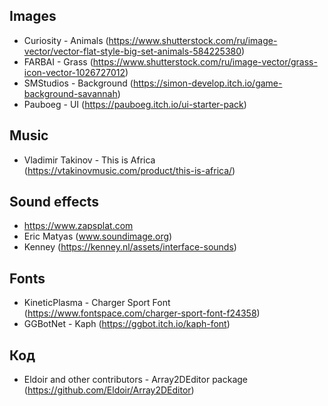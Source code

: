 ﻿## Images
* Curiosity - Animals (https://www.shutterstock.com/ru/image-vector/vector-flat-style-big-set-animals-584225380)
* FARBAI - Grass (https://www.shutterstock.com/ru/image-vector/grass-icon-vector-1026727012)
* SMStudios - Background (https://simon-develop.itch.io/game-background-savannah)
* Pauboeg - UI (https://pauboeg.itch.io/ui-starter-pack)


## Music
* Vladimir Takinov - This is Africa (https://vtakinovmusic.com/product/this-is-africa/)


## Sound effects
* https://www.zapsplat.com
* Eric Matyas (www.soundimage.org)
* Kenney (https://kenney.nl/assets/interface-sounds)


## Fonts
* KineticPlasma - Charger Sport Font (https://www.fontspace.com/charger-sport-font-f24358)
* GGBotNet - Kaph (https://ggbot.itch.io/kaph-font)


## Код
* Eldoir and other contributors - Array2DEditor package (https://github.com/Eldoir/Array2DEditor)